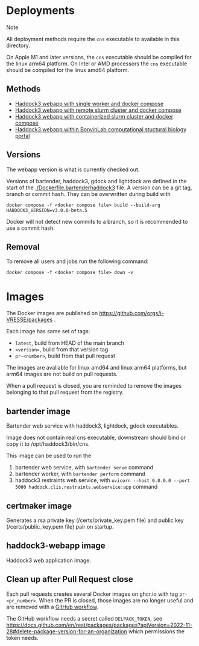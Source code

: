 # Deployments

> [!NOTE]
> All deployment methods require the `cns` executable to available in this directory.
>
> On Apple M1 and later versions, the `cns` executable should be compiled for the linux arm64 platform. On Intel or AMD processors the `cns` executable should be compiled for the linux amd64 platform.

## Methods

- [Haddock3 webapp with single worker and docker compose](arq/README.md)
- [Haddock3 webapp with remote slurm cluster and docker compose](remoteslurm/README.md)
- [Haddock3 webapp with containerized slurm cluster and docker compose](containerslurm/README.md)
- [Haddock3 webapp within BonvinLab computational stuctural biology portal](portal/README.md)

## Versions

The webapp version is what is currently checked out.

Versions of bartender, haddock3, gdock and lightdock are defined in the start of the [./Dockerfile.bartenderhaddock3](./Dockerfile.bartenderhaddock3) file.
A version can be a git tag, branch or commit hash.
They can be overwritten during build with

```shell
docker compose -f <docker compose file> build --build-arg HADDOCK3_VERSION=v3.0.0-beta.5
```

Docker will not detect new commits to a branch, so it is recommended to use a commit hash.

## Removal

To remove all users and jobs run the following command:

```shell
docker compose -f <docker compose file> down -v
```

# Images

The Docker images are published on https://github.com/orgs/i-VRESSE/packages .

Each image has same set of tags:

- `latest`, build from HEAD of the main branch
- `<version>`, build from that version tag
- `pr-<number>`, build from that pull request

The images are avaliable for linux amd64 and linux arm64 platforms, but arm64 images are not build on pull requests.

When a pull request is closed, you are reminded to remove the images belonging to that pull request from the registry.

## bartender image

Bartender web service with haddock3, lightdock, gdock executables.

Image does not contain real cns executable, downstream should bind or copy it to /opt/haddock3/bin/cns.

This image can be used to run the

1. bartender web service, with `bartender serve` command
2. bartender worker, with `bartender perform` command
3. haddock3 restraints web service, with `uvicorn --host 0.0.0.0 --port 5000 haddock.clis.restraints.webservice:app` command

## certmaker image

Generates a rsa private key (/certs/private_key.pem file) and public key (/certs/public_key.pem file) pair on startup.

## haddock3-webapp image

Haddock3 web application image.

## Clean up after Pull Request close

Each pull requests creates several Docker images on ghcr.io with tag `pr-<pr_number>`.
When the PR is closed, those images are no longer useful and are removed with a [GitHub workflow](.github/workflows/docker-cleanup.yml).

The GitHub workflow needs a secret called `DELPACK_TOKEN`,
see https://docs.github.com/en/rest/packages/packages?apiVersion=2022-11-28#delete-package-version-for-an-organization
which permissions the token needs.
